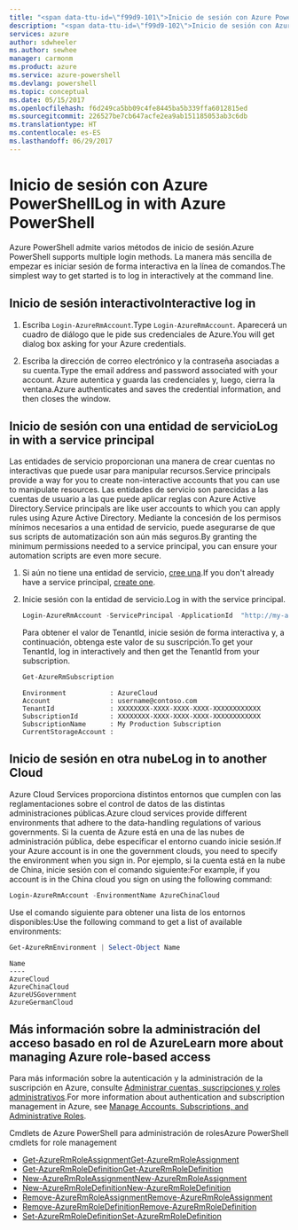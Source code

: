 ```yaml
---
title: "<span data-ttu-id=\"f99d9-101\">Inicio de sesión con Azure PowerShell</span><span class=\"sxs-lookup\"><span data-stu-id=\"f99d9-101\">Log in with Azure PowerShell</span></span>"
description: "<span data-ttu-id=\"f99d9-102\">Inicio de sesión con Azure PowerShell</span><span class=\"sxs-lookup\"><span data-stu-id=\"f99d9-102\">Log in with Azure PowerShell</span></span>"
services: azure
author: sdwheeler
ms.author: sewhee
manager: carmonm
ms.product: azure
ms.service: azure-powershell
ms.devlang: powershell
ms.topic: conceptual
ms.date: 05/15/2017
ms.openlocfilehash: f6d249ca5bb09c4fe8445ba5b339ffa6012815ed
ms.sourcegitcommit: 226527be7cb647acfe2ea9ab151185053ab3c6db
ms.translationtype: HT
ms.contentlocale: es-ES
ms.lasthandoff: 06/29/2017
---
```

# <span data-ttu-id="f99d9-103">Inicio de sesión con Azure PowerShell</span><span class="sxs-lookup"><span data-stu-id="f99d9-103">Log in with Azure PowerShell</span></span>
<a id="log-in-with-azure-powershell" class="xliff"></a>

<span data-ttu-id="f99d9-104">Azure PowerShell admite varios métodos de inicio de sesión.</span><span class="sxs-lookup"><span data-stu-id="f99d9-104">Azure PowerShell supports multiple login methods.</span></span> <span data-ttu-id="f99d9-105">La manera más sencilla de empezar es iniciar sesión de forma interactiva en la línea de comandos.</span><span class="sxs-lookup"><span data-stu-id="f99d9-105">The simplest way to get started is to log in interactively at the command line.</span></span>

## <span data-ttu-id="f99d9-106">Inicio de sesión interactivo</span><span class="sxs-lookup"><span data-stu-id="f99d9-106">Interactive log in</span></span>
<a id="interactive-log-in" class="xliff"></a>

1. <span data-ttu-id="f99d9-107">Escriba `Login-AzureRmAccount`.</span><span class="sxs-lookup"><span data-stu-id="f99d9-107">Type `Login-AzureRmAccount`.</span></span> <span data-ttu-id="f99d9-108">Aparecerá un cuadro de diálogo que le pide sus credenciales de Azure.</span><span class="sxs-lookup"><span data-stu-id="f99d9-108">You will get dialog box asking for your Azure credentials.</span></span>

2. <span data-ttu-id="f99d9-109">Escriba la dirección de correo electrónico y la contraseña asociadas a su cuenta.</span><span class="sxs-lookup"><span data-stu-id="f99d9-109">Type the email address and password associated with your account.</span></span> <span data-ttu-id="f99d9-110">Azure autentica y guarda las credenciales y, luego, cierra la ventana.</span><span class="sxs-lookup"><span data-stu-id="f99d9-110">Azure authenticates and saves the credential information, and then closes the window.</span></span>

## <span data-ttu-id="f99d9-111">Inicio de sesión con una entidad de servicio</span><span class="sxs-lookup"><span data-stu-id="f99d9-111">Log in with a service principal</span></span>
<a id="log-in-with-a-service-principal" class="xliff"></a>

<span data-ttu-id="f99d9-112">Las entidades de servicio proporcionan una manera de crear cuentas no interactivas que puede usar para manipular recursos.</span><span class="sxs-lookup"><span data-stu-id="f99d9-112">Service principals provide a way for you to create non-interactive accounts that you can use to manipulate resources.</span></span> <span data-ttu-id="f99d9-113">Las entidades de servicio son parecidas a las cuentas de usuario a las que puede aplicar reglas con Azure Active Directory.</span><span class="sxs-lookup"><span data-stu-id="f99d9-113">Service principals are like user accounts to which you can apply rules using Azure Active Directory.</span></span> <span data-ttu-id="f99d9-114">Mediante la concesión de los permisos mínimos necesarios a una entidad de servicio, puede asegurarse de que sus scripts de automatización son aún más seguros.</span><span class="sxs-lookup"><span data-stu-id="f99d9-114">By granting the minimum permissions needed to a service principal, you can ensure your automation scripts are even more secure.</span></span>

1. <span data-ttu-id="f99d9-115">Si aún no tiene una entidad de servicio, [cree una](create-azure-service-principal-azureps.md).</span><span class="sxs-lookup"><span data-stu-id="f99d9-115">If you don't already have a service principal, [create one](create-azure-service-principal-azureps.md).</span></span>

2. <span data-ttu-id="f99d9-116">Inicie sesión con la entidad de servicio.</span><span class="sxs-lookup"><span data-stu-id="f99d9-116">Log in with the service principal.</span></span>

    ```powershell
    Login-AzureRmAccount -ServicePrincipal -ApplicationId  "http://my-app" -Credential $pscredential -TenantId $tenantid
    ```

    <span data-ttu-id="f99d9-117">Para obtener el valor de TenantId, inicie sesión de forma interactiva y, a continuación, obtenga este valor de su suscripción.</span><span class="sxs-lookup"><span data-stu-id="f99d9-117">To get your TenantId, log in interactively and then get the TenantId from your subscription.</span></span>

    ```powershell
    Get-AzureRmSubscription
    ```

    ```
    Environment           : AzureCloud
    Account               : username@contoso.com
    TenantId              : XXXXXXXX-XXXX-XXXX-XXXX-XXXXXXXXXXXX
    SubscriptionId        : XXXXXXXX-XXXX-XXXX-XXXX-XXXXXXXXXXXX
    SubscriptionName      : My Production Subscription
    CurrentStorageAccount :
    ```

## <span data-ttu-id="f99d9-118">Inicio de sesión en otra nube</span><span class="sxs-lookup"><span data-stu-id="f99d9-118">Log in to another Cloud</span></span>
<a id="log-in-to-another-cloud" class="xliff"></a>

<span data-ttu-id="f99d9-119">Azure Cloud Services proporciona distintos entornos que cumplen con las reglamentaciones sobre el control de datos de las distintas administraciones públicas.</span><span class="sxs-lookup"><span data-stu-id="f99d9-119">Azure cloud services provide different environments that adhere to the data-handling regulations of various governments.</span></span> <span data-ttu-id="f99d9-120">Si la cuenta de Azure está en una de las nubes de administración pública, debe especificar el entorno cuando inicie sesión.</span><span class="sxs-lookup"><span data-stu-id="f99d9-120">If your Azure account is in one the government clouds, you need to specify the environment when you sign in.</span></span> <span data-ttu-id="f99d9-121">Por ejemplo, si la cuenta está en la nube de China, inicie sesión con el comando siguiente:</span><span class="sxs-lookup"><span data-stu-id="f99d9-121">For example, if you account is in the China cloud you sign on using the following command:</span></span>

```powershell
Login-AzureRmAccount -EnvironmentName AzureChinaCloud
```

<span data-ttu-id="f99d9-122">Use el comando siguiente para obtener una lista de los entornos disponibles:</span><span class="sxs-lookup"><span data-stu-id="f99d9-122">Use the following command to get a list of available environments:</span></span>

```powershell
Get-AzureRmEnvironment | Select-Object Name
```

```
Name
----
AzureCloud
AzureChinaCloud
AzureUSGovernment
AzureGermanCloud
```

## <span data-ttu-id="f99d9-123">Más información sobre la administración del acceso basado en rol de Azure</span><span class="sxs-lookup"><span data-stu-id="f99d9-123">Learn more about managing Azure role-based access</span></span>
<a id="learn-more-about-managing-azure-role-based-access" class="xliff"></a>

<span data-ttu-id="f99d9-124">Para más información sobre la autenticación y la administración de la suscripción en Azure, consulte [Administrar cuentas, suscripciones y roles administrativos](/azure/active-directory/role-based-access-control-configure).</span><span class="sxs-lookup"><span data-stu-id="f99d9-124">For more information about authentication and subscription management in Azure, see [Manage Accounts, Subscriptions, and Administrative Roles](/azure/active-directory/role-based-access-control-configure).</span></span>

<span data-ttu-id="f99d9-125">Cmdlets de Azure PowerShell para administración de roles</span><span class="sxs-lookup"><span data-stu-id="f99d9-125">Azure PowerShell cmdlets for role management</span></span>

* [<span data-ttu-id="f99d9-126">Get-AzureRmRoleAssignment</span><span class="sxs-lookup"><span data-stu-id="f99d9-126">Get-AzureRmRoleAssignment</span></span>](/powershell/module/AzureRM.Resources/Get-AzureRmRoleAssignment)
* [<span data-ttu-id="f99d9-127">Get-AzureRmRoleDefinition</span><span class="sxs-lookup"><span data-stu-id="f99d9-127">Get-AzureRmRoleDefinition</span></span>](/powershell/module/AzureRM.Resources/Get-AzureRmRoleDefinition)
* [<span data-ttu-id="f99d9-128">New-AzureRmRoleAssignment</span><span class="sxs-lookup"><span data-stu-id="f99d9-128">New-AzureRmRoleAssignment</span></span>](/powershell/module/AzureRM.Resources/New-AzureRmRoleAssignment)
* [<span data-ttu-id="f99d9-129">New-AzureRmRoleDefinition</span><span class="sxs-lookup"><span data-stu-id="f99d9-129">New-AzureRmRoleDefinition</span></span>](/powershell/module/AzureRM.Resources/New-AzureRmRoleDefinition)
* [<span data-ttu-id="f99d9-130">Remove-AzureRmRoleAssignment</span><span class="sxs-lookup"><span data-stu-id="f99d9-130">Remove-AzureRmRoleAssignment</span></span>](/powershell/module/AzureRM.Resources/Remove-AzureRmRoleAssignment)
* [<span data-ttu-id="f99d9-131">Remove-AzureRmRoleDefinition</span><span class="sxs-lookup"><span data-stu-id="f99d9-131">Remove-AzureRmRoleDefinition</span></span>](/powershell/module/AzureRM.Resources/Remove-AzureRmRoleDefinition)
* [<span data-ttu-id="f99d9-132">Set-AzureRmRoleDefinition</span><span class="sxs-lookup"><span data-stu-id="f99d9-132">Set-AzureRmRoleDefinition</span></span>](/powershell/moduel/AzureRM.Resources/Set-AzureRmRoleDefinition)
